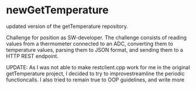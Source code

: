 # newGetTemperature
updated version of the getTemperature repository. 

Challenge for position as SW-developer. The challenge consists of reading values from a thermometer connected to an ADC, converting them to temperature values, parsing them to JSON format, and sending them to a HTTP REST endpoint.

UPDATE:
As I was not able to make restclient.cpp work for me in the original getTemperature project, I decided to try to improvestreamline the periodic functioncalls. I also tried to remain true to OOP guidelines, and write more     
